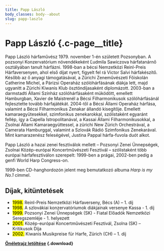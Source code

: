 ```yaml
---
title: Papp László
body_classes: body--about
slug: papp-laszlo
---
```


# Papp László {.c-page__title}

Papp László hárfaművész 1979. november 1-én született Pozsonyban. A pozsonyi
Konzervatórium növendékeként Ľudmila Sawiczova hárfatanárnő osztályában tanult
hárfázni. 1998-ban a bécsi Nemzetközi Reinl-Preis Hárfaversenyen, ahol első
díjat nyert, figyelt fel rá Victor Salvi hárfakészítő. Később az ő anyagi
támogatásával, a Zürichi Zeneművészeti Főiskolán Catherine Michel, a Párizsi
Operaház szólóhárfásának diákja lett, majd ugyanitt a Zürichi Kiwanis Klub
ösztöndíjasaként diplomázott. 2003-ban a darmstadti Állami Színház
szólóhárfásaként müködött, emellett Hamburgban, Xavier de Maistrenél a Bécsi
Filharmonikusok szólóhárfásánál fejlesztette tovább hárfajátékát. 2004-től a
Bécsi Állami Operaház hárfása, valamint a Bécsi Filharmonikus Zenakar állandó
kisegítője. Emellett kamaraegyütesekkel, szimfonikus zenekarokkal, szólistaként
egyaránt fellép, így a Capella Istropolitanával, a Kassai Állami
Filharmonikusokkal, a Zsolnai Állami Kamaraegyüttessel, a zürichi New Zürich
Orchestrával, a Camerata Hamburggal, valamint a Szlovák Rádió Szimfonikus
Zenekarával. Mint kamarazenész feleségével, Justina Pappal hárfa-fuvola duót
alkot.

Papp László a hazai zenei fesztiválok mellett – Pozsonyi Zenei Ünnepségek,
Zsolnai Közép-európai Koncertművészeti Fesztivál – szólistaként több európai
hárfafesztiválon szerepelt: 1999-ben a prágai, 2002-ben pedig a genfi World
Harp Congress-on.

1999-ben CD-hanghordozón jelent meg bemutatkozó albuma _Harp is my No.1_ címmel.

## Díjak, kitüntetések

- <mark>1998\.</mark> Reinl-Preis Nemzetközi Hárfaverseny, Bécs (A) – 1. díj
- <mark>1998\.</mark> A szlovákiai konzervatóriumok diákjainak versenye Kassa - 1. díj
- <mark>1999\.</mark> Pozsonyi Zenei Ünnepségek (SK) - Fiatal Előadók Nemzetközi
Seregszemléje - 1. helyezett
- <mark>2001\.</mark> Közép-európai Koncertművészeti Fesztivál, Zsolna (SK) – Kritikusok Díja
- <mark>2002\.</mark> Kiwanis Musikpreise für Harfe, Zürich (CH) – 1. díj

**[Önéletrajz letöltése](Ladislav-Papp-cv-hu.pdf?target=_blank) {.download}**
